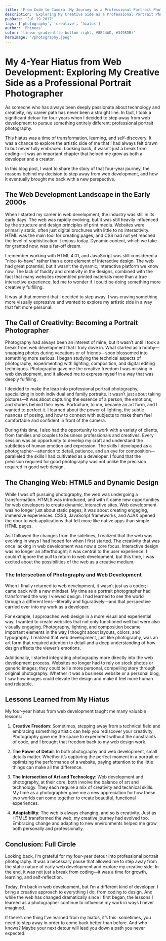 ```yaml
---
title: 'From Code to Camera: My Journey as a Professional Portrait Photographer'
description: 'Exploring My Creative Side as a Professional Portrait Photographer'
pubDate: 'Jul 19 2017'
tags: ['photography', 'creative', 'hiatus']
author: 'Phineas'
color: 'linear-gradient(to bottom right, #8E44AD, #3498DB)'
heroImage: '/photography.jpeg'
---
```


# My 4-Year Hiatus from Web Development: Exploring My Creative Side as a Professional Portrait Photographer

As someone who has always been deeply passionate about technology and creativity, my career path has never been a straight line. In fact, I took a significant detour for four years when I decided to step away from web development to pursue something entirely different: professional portrait photography.

This hiatus was a time of transformation, learning, and self-discovery. It was a chance to explore the artistic side of me that I had always felt drawn to but never fully embraced. Looking back, it wasn’t just a break from coding—it was an important chapter that helped me grow as both a developer and a creator. 

In this blog post, I want to share the story of that four-year journey, the reasons behind my decision to step away from web development, and how it eventually brought me back with a new perspective.

## The Web Development Landscape in the Early 2000s

When I started my career in web development, the industry was still in its early days. The web was rapidly evolving, but it was still heavily influenced by the structure and design principles of print media. Websites were primarily static, often just digital brochures with little to no interactivity. HTML was the main tool for creating pages, and CSS had not yet reached the level of sophistication it enjoys today. Dynamic content, which we take for granted now, was a far-off dream.

I remember working with HTML 4.01, and JavaScript was still considered a "nice-to-have" rather than a core element of interactive design. The web had great potential, but it wasn’t the dynamic, interactive platform we know now. The lack of fluidity and creativity in the designs, combined with the fact that many websites resembled printed materials more than a true interactive experience, led me to wonder if I could be doing something more creatively fulfilling.

It was at that moment that I decided to step away. I was craving something more visually expressive and wanted to explore my artistic side in a way that felt more personal.

## The Call of Creativity: Becoming a Portrait Photographer

Photography had always been an interest of mine, but it wasn’t until I took a break from web development that I truly dove in. What started as a hobby—snapping photos during vacations or of friends—soon blossomed into something more serious. I began studying the technical aspects of photography, experimenting with lighting, composition, and digital editing techniques. Photography gave me the creative freedom I was missing in web development, and it allowed me to express myself in a way that was deeply fulfilling.

I decided to make the leap into professional portrait photography, specializing in both individual and family portraits. It wasn’t just about taking pictures—it was about capturing the essence of a person, the emotions, and stories behind their eyes. Portraiture, to me, became an art form, and I wanted to perfect it. I learned about the power of lighting, the subtle nuances of posing, and how to connect with subjects to make them feel comfortable and confident in front of the camera.

During this time, I also had the opportunity to work with a variety of clients, from families and couples to business professionals and creatives. Every session was an opportunity to develop my craft and understand the subtleties of human emotion and expression. The skills I developed as a photographer—attention to detail, patience, and an eye for composition—paralleled the skills I had cultivated as a developer. I found that the precision required for good photography was not unlike the precision required in good web design.

## The Changing Web: HTML5 and Dynamic Design

While I was off pursuing photography, the web was undergoing a transformation. HTML5 was introduced, and with it came new opportunities for web developers to create dynamic, interactive sites. Web development was no longer just about static pages; it was about creating engaging, immersive experiences. CSS3, JavaScript frameworks, and AJAX opened the door to web applications that felt more like native apps than simple HTML pages.

As I followed the changes from the sidelines, I realized that the web was evolving in ways I had hoped for when I first started. The creativity that was once lacking in web development was now a core focus. Interactive design was no longer an afterthought; it was central to the user experience. I couldn’t ignore the pull to return to web development, but this time, I was excited about the possibilities of the web as a creative medium.

### The Intersection of Photography and Web Development

When I finally returned to web development, it wasn’t just as a coder; I came back with a new mindset. My time as a portrait photographer had transformed the way I viewed design. I had learned to see the world through a different lens—literally and figuratively—and that perspective carried over into my work as a developer.

For example, I approached web design in a more visual and experiential way. I wanted to create websites that not only functioned well but were also visually engaging. Photography, lighting, and composition became important elements in the way I thought about layouts, colors, and typography. I realized that web development, just like photography, was an art form that required attention to detail and a deep understanding of how design affects the viewer’s emotions.

Additionally, I started integrating photography more directly into the web development process. Websites no longer had to rely on stock photos or generic images; they could tell a more personal, compelling story through original photography. Whether it was a business website or a personal blog, I saw how images could elevate the design and make it feel more human and relatable.

## Lessons Learned from My Hiatus

My four-year hiatus from web development taught me many valuable lessons:

1. **Creative Freedom**: Sometimes, stepping away from a technical field and embracing something artistic can help you rediscover your creativity. Photography gave me the space to experiment without the constraints of code, and I brought that freedom back to my web design work.

2. **The Power of Detail**: In both photography and web development, small details matter. Whether it’s capturing the perfect moment in a portrait or optimizing the performance of a website, paying attention to the little things can make all the difference.

3. **The Intersection of Art and Technology**: Web development and photography, at their core, both involve the balance of art and technology. They each require a mix of creativity and technical skills. My time as a photographer gave me a new appreciation for how these two worlds can come together to create beautiful, functional experiences.

4. **Adaptability**: The web is always changing, and so is creativity. Just as HTML5 transformed the web, my creative journey had evolved too. Embracing change and adapting to new environments helped me grow both personally and professionally.

## Conclusion: Full Circle

Looking back, I’m grateful for my four-year detour into professional portrait photography. It was a necessary pause that allowed me to step away from the static nature of early web development and explore my creative side. In the end, it was not just a break from coding—it was a time for growth, learning, and self-reflection.

Today, I’m back in web development, but I’m a different kind of developer. I bring a creative approach to everything I do, from coding to design. And while the web has changed dramatically since I first began, the lessons I learned as a photographer continue to influence my work in ways I never imagined.

If there’s one thing I’ve learned from my hiatus, it’s this: sometimes, you need to step away in order to come back better than before. And who knows? Maybe your next detour will lead you down a path you never expected.
